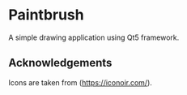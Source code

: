 # Paintbrush
A simple drawing application using Qt5 framework.


## Acknowledgements
Icons are taken from (https://iconoir.com/).
